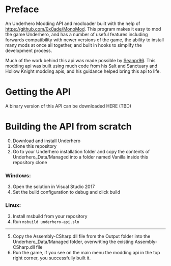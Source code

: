 # Preface

An Underhero Modding API and modloader built with the help of https://github.com/0x0ade/MonoMod. This program makes it easy to mod the game Underhero, and has a number of useful features including forwards compatibility with newer versions of the game, the ability to install many mods at once all together, and built in hooks to simplify the development process.

Much of the work behind this api was made possible by [Seanpr96](https://github.com/seanpr96). This modding api was built using much code from his Salt and Sanctuary and Hollow Knight modding apis, and his guidance helped bring this api to life.

# Getting the API

A binary version of this API can be downloaded HERE (TBD)

# Building the API from scratch

0. Download and install Underhero
1. Clone this repository
2. Go to your Underhero installation folder and copy the contents of Underhero_Data/Managed into a folder named Vanilla inside this repository clone

### Windows:

3. Open the solution in Visual Studio 2017
4. Set the build configuration to debug and click build

### Linux:

3. Install msbuild from your repository
4. Run `msbuild underhero-api.sln`

---

5. Copy the Assembly-CSharp.dll file from the Output folder into the Underhero_Data/Managed folder, overwriting the existing Assembly-CSharp.dll file
6. Run the game, if you see on the main menu the modding api in the top right corner, you successfully built it.
